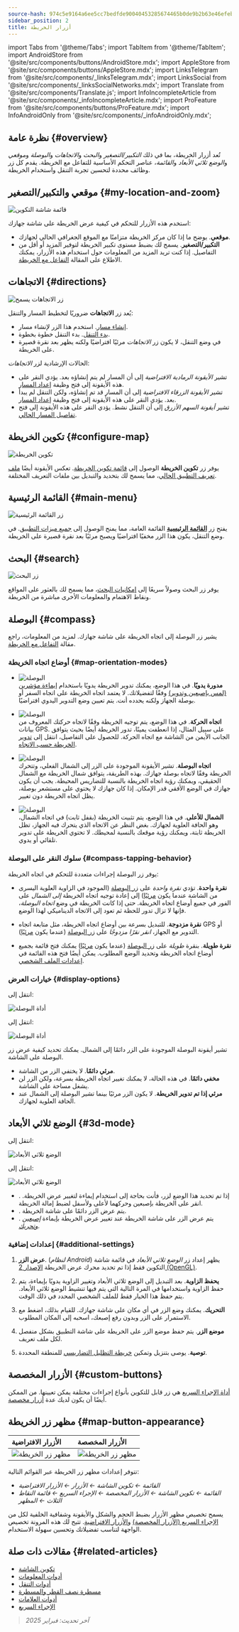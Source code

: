```yaml
---
source-hash: 974c5e9164a6ee5cc7bedfde90040453285674465b0de9b2b63e46efeb2cc4d4
sidebar_position: 2
title: أزرار الخريطة
---
```

import Tabs from '@theme/Tabs';
import TabItem from '@theme/TabItem';
import AndroidStore from '@site/src/components/buttons/AndroidStore.mdx';
import AppleStore from '@site/src/components/buttons/AppleStore.mdx';
import LinksTelegram from '@site/src/components/_linksTelegram.mdx';
import LinksSocial from '@site/src/components/_linksSocialNetworks.mdx';
import Translate from '@site/src/components/Translate.js';
import InfoIncompleteArticle from '@site/src/components/_infoIncompleteArticle.mdx';
import ProFeature from '@site/src/components/buttons/ProFeature.mdx';
import InfoAndroidOnly from '@site/src/components/_infoAndroidOnly.mdx';



## نظرة عامة {#overview}

تُعد أزرار الخريطة، بما في ذلك *التكبير/التصغير* و*البحث* و*الاتجاهات* و*البوصلة* و*موقعي* و*الوضع ثلاثي الأبعاد* و*القائمة*، عناصر التحكم الأساسية للتفاعل مع الخريطة. يقدم كل زر وظائف محددة لتحسين تجربة التنقل واستخدام الخريطة.


## موقعي والتكبير/التصغير {#my-location-and-zoom}

![قائمة شاشة التكوين](@site/static/img/widgets/location_zoom_buttons.png)

استخدم هذه الأزرار للتحكم في كيفية عرض الخريطة على شاشة جهازك:

- **موقعي**. يوضح ما إذا كان مركز الخريطة متزامنًا مع الموقع الجغرافي الحالي لجهازك.
- **التكبير/التصغير**. يسمح لك بضبط مستوى تكبير الخريطة لتوفير المزيد أو أقل من التفاصيل.
إذا كنت تريد المزيد من المعلومات حول استخدام هذه الأزرار، يمكنك الاطلاع على المقالة [التفاعل مع الخريطة](../map/interact-with-map.md#my-location-and-zoom).


## الاتجاهات {#directions}

![زر الاتجاهات يسمح](@site/static/img/widgets/directions_button_allows.png)

يُعد زر **الاتجاهات** ضروريًا لتخطيط المسار والتنقل:

- [إنشاء مسار](../navigation/index.md). استخدم هذا الزر لإنشاء مسار.
- [بدء التنقل](../navigation/index.md). بدء التنقل خطوة بخطوة.
- في وضع التنقل، لا يكون زر *الاتجاهات* مرئيًا افتراضيًا ولكنه يظهر بعد نقرة قصيرة على الخريطة.

الحالات الإرشادية لزر *الاتجاهات*:

- تشير *الأيقونة الرمادية الافتراضية* إلى أن المسار لم يتم إنشاؤه بعد. يؤدي النقر على هذه الأيقونة إلى فتح وظيفة [إعداد المسار](../navigation/setup/route-navigation.md).
- تشير *الأيقونة الزرقاء الافتراضية* إلى أن المسار قد تم إنشاؤه، ولكن التنقل لم يبدأ بعد. يؤدي النقر على هذه الأيقونة إلى فتح وظيفة [إعداد المسار](../navigation/setup/route-navigation.md#start--stop-navigation).
- تشير *أيقونة السهم الأزرق* إلى أن التنقل نشط. يؤدي النقر على هذه الأيقونة إلى فتح [تفاصيل المسار الحالي](../navigation/setup/route-details.md).


## تكوين الخريطة {#configure-map}

![تكوين الخريطة](@site/static/img/widgets/configure_map.png)

يوفر زر **تكوين الخريطة** الوصول إلى [قائمة تكوين الخريطة](../map/configure-map-menu.md). تعكس الأيقونة أيضًا [ملف تعريف التطبيق الحالي](../personal/profiles.md)، مما يسمح لك بتحديد والتبديل بين ملفات التعريف المختلفة.


## القائمة الرئيسية {#main-menu}

![زر القائمة الرئيسية](@site/static/img/widgets/main_menu_button.png)

يفتح زر [**القائمة الرئيسية**](../start-with/main-menu.md) القائمة العامة، مما يمنح الوصول إلى [جميع ميزات التطبيق](../start-with/main-menu.md). في وضع التنقل، يكون هذا الزر مخفيًا افتراضيًا ويصبح مرئيًا بعد نقرة قصيرة على الخريطة.


## البحث {#search}

![زر البحث](@site/static/img/widgets/search_button.png)

يوفر زر البحث وصولاً سريعًا إلى [إمكانيات البحث](../search/index.md)، مما يسمح لك بالعثور على المواقع ونقاط الاهتمام والمعلومات الأخرى مباشرة من الخريطة.


## البوصلة {#compass}

يشير زر البوصلة إلى اتجاه الخريطة على شاشة جهازك. لمزيد من المعلومات، راجع مقالة [التفاعل مع الخريطة](../map/interact-with-map.md#map-orientation--compass).


### أوضاع اتجاه الخريطة {#map-orientation-modes}

- ![البوصلة](@site/static/img/widgets/map_butt_manually_ios.png)  
**مدورة يدويًا**. في هذا الوضع، يمكنك تدوير الخريطة يدويًا باستخدام [إيماءة مؤشرين (لمس بإصبعين وتدوير)](../map/interact-with-map.md#gestures) وفقًا لتفضيلاتك. لا يعتمد اتجاه الخريطة على اتجاه السفر أو بوصلة الجهاز ولكنه يحدده أنت. يتم تعيين وضع التدوير اليدوي افتراضيًا.

- ![البوصلة](@site/static/img/widgets/map_butt_movem_dir_ios.png)  
**اتجاه الحركة**. في هذا الوضع، يتم توجيه الخريطة وفقًا لاتجاه حركتك المعروف من بيانات GPS. على سبيل المثال، إذا انعطفت يمينًا، تدور الخريطة أيضًا بحيث يتوافق الجانب الأيمن من الشاشة مع اتجاه الحركة. للحصول على التفاصيل، انتقل إلى [تدوير الخريطة حسب الاتجاه](../map/interact-with-map#rotate-map-by-bearing).

- ![البوصلة](@site/static/img/widgets/map_butt_compas_dir_ios.png)  
**اتجاه البوصلة**. تشير الأيقونة الموجودة على الزر إلى الشمال الفعلي، وتتحرك الخريطة وفقًا لاتجاه بوصلة جهازك. بهذه الطريقة، يتوافق شمال الخريطة مع الشمال الحقيقي، ويمكنك رؤية اتجاه الخريطة بالنسبة للتضاريس المحيطة. يجب أن يكون جهازك في الوضع الأفقي قدر الإمكان. إذا كان جهازك لا يحتوي على مستشعر بوصلة، يظل اتجاه الخريطة دون تغيير.

- ![البوصلة](@site/static/img/widgets/map_butt_north_up_ios.png)  
**الشمال للأعلى**. في هذا الوضع، يتم تثبيت الخريطة (بقفل ثابت) في اتجاه الشمال، وهو الحافة العلوية لجهازك. بغض النظر عن الاتجاه الذي يتحرك فيه الجهاز، تظل الخريطة ثابتة، ويمكنك رؤية موقعك بالنسبة لمحيطك. لا تحتوي الخريطة على تدوير تلقائي أو يدوي.

### سلوك النقر على البوصلة {#compass-tapping-behavior}

يوفر زر البوصلة إجراءات متعددة للتحكم في اتجاه الخريطة:

- **نقرة واحدة**. تؤدي *نقرة واحدة* على [زر البوصلة](../widgets/map-buttons.md#compass) (الموجود في الزاوية العلوية اليسرى من الشاشة عندما يكون [مرئيًا](../widgets/map-buttons.md#display-options)) إلى إعادة توجيه اتجاه الخريطة *إلى الشمال* على الفور في جميع أوضاع اتجاه الخريطة. حتى إذا كانت الخريطة في وضع *اتجاه البوصلة*، فإنها لا تزال تدور للحظة ثم تعود إلى الاتجاه الديناميكي لهذا الوضع.

- **نقرة مزدوجة**. للتبديل بسرعة بين أوضاع اتجاه الخريطة، مثل متابعة اتجاه GPS أو التدوير مع الجهاز، *انقر نقرًا مزدوجًا* على [زر البوصلة](../widgets/map-buttons.md#compass) (عندما يكون [مرئيًا](../widgets/map-buttons.md#display-options)).

- **نقرة طويلة**. بنقرة *طويلة* على [زر البوصلة](../widgets/map-buttons.md#compass) (عندما يكون [مرئيًا](../widgets/map-buttons.md#display-options)) يمكنك فتح قائمة بجميع أوضاع اتجاه الخريطة وتحديد الوضع المطلوب. يمكن أيضًا فتح هذه القائمة في [إعدادات الملف الشخصي](../personal/profiles.md#appearance).


### خيارات العرض {#display-options}

<Tabs groupId="operating-systems" queryString="current-os">

<TabItem value="android" label="Android">  

انتقل إلى: *<Translate android="true" ids="shared_string_menu,map_widget_config,shared_string_buttons,default_buttons,map_widget_compass"/>*

![أداة البوصلة](@site/static/img/widgets/map_butt_compass_widg_andr.png)

</TabItem>

<TabItem value="ios" label="iOS">  

انتقل إلى: *<Translate ios="true" ids="shared_string_menu,layer_map_appearance,shared_string_buttons,default_buttons,map_widget_compass"/>*

![أداة البوصلة](@site/static/img/widgets/map_butt_compass_widg_ios.png)

</TabItem>

</Tabs>

تشير أيقونة البوصلة الموجودة على الزر دائمًا إلى الشمال. يمكنك تحديد كيفية عرض زر البوصلة على الشاشة.

- **مرئي دائمًا**. لا يختفي الزر من الشاشة.
- **مخفي دائمًا**. في هذه الحالة، لا يمكنك تغيير اتجاه الخريطة بسرعة، ولكن الزر لن يشغل مساحة على الشاشة.
- **مرئي إذا تم تدوير الخريطة**. لا يكون الزر مرئيًا بينما تشير البوصلة إلى الشمال عند الحافة العلوية لجهازك.


## الوضع ثلاثي الأبعاد {#3d-mode}

<Tabs groupId="operating-systems" queryString="current-os">

<TabItem value="android" label="Android">  

انتقل إلى: *<Translate android="true" ids="shared_string_menu,map_widget_config,shared_string_buttons,default_buttons,map_3d_mode_action"/>*  

![الوضع ثلاثي الأبعاد](@site/static/img/widgets/map_butt_3D_mode_andr.png)

</TabItem>

<TabItem value="ios" label="iOS">  

انتقل إلى: *<Translate android="true" ids="shared_string_menu,map_widget_config,shared_string_buttons,default_buttons,map_3d_mode_action"/>*  

![الوضع ثلاثي الأبعاد](@site/static/img/widgets/map_butt_3D_mode_ios.png)

</TabItem>

</Tabs>  

- *<Translate android="true" ids="shared_string_hidden"/>*. إذا تم تحديد هذا الوضع لزر، فأنت بحاجة إلى استخدام إيماءة لتغيير عرض الخريطة. انقر على الخريطة بإصبعين وحركهما لأعلى ولأسفل لضبط إمالة الخريطة.  
- *<Translate android="true" ids="shared_string_visible"/>*. يتم عرض الزر دائمًا على شاشة الخريطة.
- *<Translate android="true" ids="visible_in_3d_mode"/>*. يتم عرض الزر على شاشة الخريطة عند تغيير عرض الخريطة بإيماءة [*إصبعين وتحريك*](../map/interact-with-map.md#gestures).  

### إعدادات إضافية {#additional-settings}

1. **عرض الزر**. (*لنظام Android*) يظهر إعداد زر *الوضع ثلاثي الأبعاد* في قائمة شاشة التكوين فقط إذا تم تحديد محرك عرض الخريطة [الإصدار 2 (OpenGL)](../personal/global-settings.md#map-rendering-engine).

2. **يحفظ الزاوية**. بعد التبديل إلى الوضع ثلاثي الأبعاد وتغيير الزاوية يدويًا بإيماءة، يتم حفظ الزاوية واستخدامها في المرة التالية التي يتم فيها تنشيط الوضع ثلاثي الأبعاد. يتم حفظ هذا الخيار فقط للملف الشخصي المحدد في ذلك الوقت.

3. **التحريك**. يمكنك وضع الزر في أي مكان على شاشة جهازك. للقيام بذلك، اضغط مع الاستمرار على الزر وبدون رفع إصبعك، اسحبه إلى المكان المطلوب.

4. **موضع الزر**. يتم حفظ موضع الزر على الخريطة على شاشة التطبيق بشكل منفصل لكل ملف تعريف.

5. **توصية**. يوصى بتنزيل وتمكين [خريطة التظليل التضاريسي](../plugins/topography.md#hillshade-slope-and-altitude-layers) للمنطقة المحددة.


## الأزرار المخصصة {#custom-buttons}

[أداة الإجراء السريع](./quick-action.md) هي زر قابل للتكوين بأنواع إجراءات مختلفة يمكن تعيينها. من الممكن أيضًا أن يكون لديك عدة [أزرار مخصصة](./quick-action.md#custom-buttons).


## مظهر زر الخريطة {#map-button-appearance}

<InfoAndroidOnly/>

| الأزرار الافتراضية | الأزرار المخصصة |
| :--- | :--- |
| ![مظهر زر الخريطة](@site/static/img/widgets/map_butt_appearance_default_andr.png) | ![مظهر زر الخريطة](@site/static/img/widgets/map_butt_appearance_custom_andr.png) |

تتوفر إعدادات مظهر زر الخريطة عبر القوائم التالية:

- *القائمة ← تكوين الشاشة ← الأزرار ← الأزرار الافتراضية*
- *القائمة ← تكوين الشاشة ← الأزرار المخصصة ← الإجراء السريع ← قائمة النقاط الثلاث ← المظهر*

يسمح تخصيص مظهر الأزرار بضبط الحجم والشكل والأيقونة وشفافية الخلفية لكل من [الإجراء السريع (الأزرار المخصصة)](../widgets/quick-action.md#button-appearance) و[الأزرار الافتراضية](../widgets/configure-screen.md#button-appearance). تتيح لك هذه المرونة تخصيص الواجهة لتناسب تفضيلاتك وتحسين سهولة الاستخدام.


## مقالات ذات صلة {#related-articles}

- [تكوين الشاشة](./configure-screen.md)
- [أدوات المعلومات](./info-widgets.md)
- [أدوات التنقل](./nav-widgets.md)
- [مسطرة نصف القطر والمسطرة](./radius-ruler.md)
- [أدوات العلامات](./markers.md)
- [الإجراء السريع](./quick-action.md)

> *آخر تحديث: فبراير 2025*
